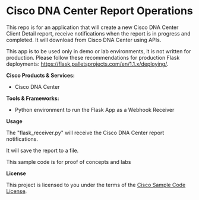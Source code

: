 
# Cisco DNA Center Report Operations


This repo is for an application that will create a new Cisco DNA Center Client Detail report, receive notifications when the report is in progress and completed. 
It will download from Cisco DNA Center using APIs.
 
This app is to be used only in demo or lab environments, it is not written for production. Please follow these
 recommendations for production Flask deployments: https://flask.palletsprojects.com/en/1.1.x/deploying/.



**Cisco Products & Services:**

- Cisco DNA Center

**Tools & Frameworks:**

- Python environment to run the Flask App as a Webhook Receiver

**Usage**

The "flask_receiver.py" will receive the Cisco DNA Center report notifications.

It will save the report to a file.
 
 This sample code is for proof of concepts and labs

**License**

This project is licensed to you under the terms of the [Cisco Sample Code License](./LICENSE).


